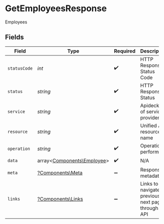 # GetEmployeesResponse

Employees


## Fields

| Field                                                             | Type                                                              | Required                                                          | Description                                                       | Example                                                           |
| ----------------------------------------------------------------- | ----------------------------------------------------------------- | ----------------------------------------------------------------- | ----------------------------------------------------------------- | ----------------------------------------------------------------- |
| `statusCode`                                                      | *int*                                                             | :heavy_check_mark:                                                | HTTP Response Status Code                                         | 200                                                               |
| `status`                                                          | *string*                                                          | :heavy_check_mark:                                                | HTTP Response Status                                              | OK                                                                |
| `service`                                                         | *string*                                                          | :heavy_check_mark:                                                | Apideck ID of service provider                                    | sage-hr                                                           |
| `resource`                                                        | *string*                                                          | :heavy_check_mark:                                                | Unified API resource name                                         | Employees                                                         |
| `operation`                                                       | *string*                                                          | :heavy_check_mark:                                                | Operation performed                                               | all                                                               |
| `data`                                                            | array<[Components\Employee](../../Models/Components/Employee.md)> | :heavy_check_mark:                                                | N/A                                                               |                                                                   |
| `meta`                                                            | [?Components\Meta](../../Models/Components/Meta.md)               | :heavy_minus_sign:                                                | Response metadata                                                 |                                                                   |
| `links`                                                           | [?Components\Links](../../Models/Components/Links.md)             | :heavy_minus_sign:                                                | Links to navigate to previous or next pages through the API       |                                                                   |